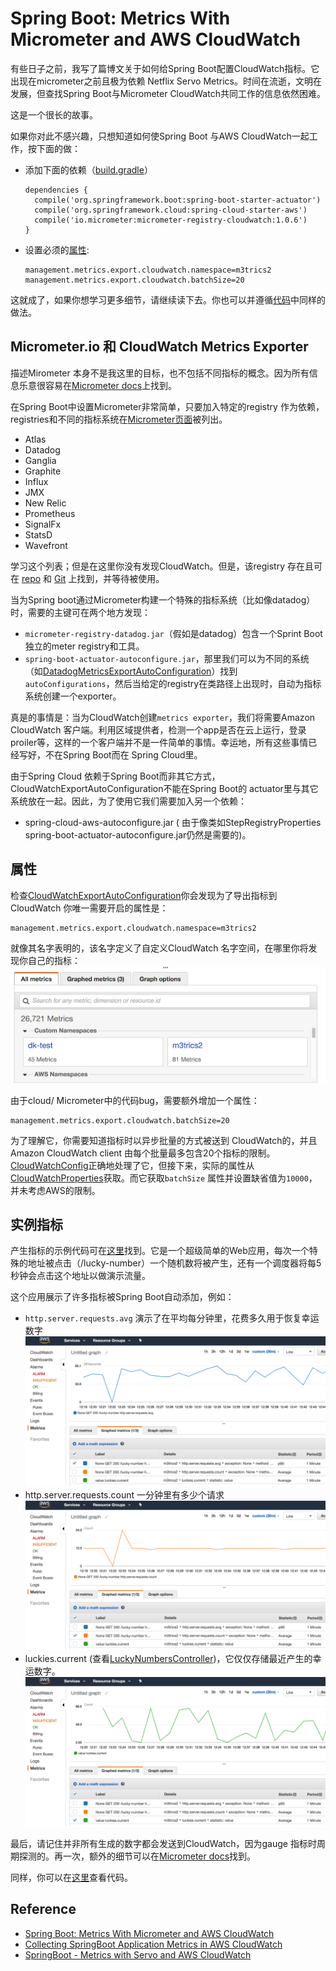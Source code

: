 # Spring Boot: Metrics With Micrometer and AWS CloudWatch
有些日子之前，我写了篇博文关于如何给Spring Boot配置CloudWatch指标。它出现在micrometer之前且极为依赖 Netflix Servo Metrics。时间在流逝，文明在发展，但查找Spring Boot与Micrometer CloudWatch共同工作的信息依然困难。

这是一个很长的故事。

如果你对此不感兴趣，只想知道如何使Spring Boot 与AWS CloudWatch一起工作，按下面的做：
- 添加下面的依赖（[build.gradle](https://github.com/dkublik/micrometer-aws-example/blob/master/build.gradle)）
  ```
  dependencies {
    compile('org.springframework.boot:spring-boot-starter-actuator')
    compile('org.springframework.cloud:spring-cloud-starter-aws')
    compile('io.micrometer:micrometer-registry-cloudwatch:1.0.6')
  }
  ```
- 设置必须的[属性](https://github.com/dkublik/micrometer-aws-example/blob/master/src/main/resources/application.properties):
  ```
  management.metrics.export.cloudwatch.namespace=m3trics2
  management.metrics.export.cloudwatch.batchSize=20
  ```
这就成了，如果你想学习更多细节，请继续读下去。你也可以并遵循[代码](https://github.com/dkublik/micrometer-aws-example)中同样的做法。
## Micrometer.io 和 CloudWatch Metrics Exporter
描述Mirometer 本身不是我这里的目标，也不包括不同指标的概念。因为所有信息乐意很容易在[Micrometer docs](https://micrometer.io/docs)上找到。

在Spring Boot中设置Micrometer非常简单，只要加入特定的registry 作为依赖，registries和不同的指标系统在[Micrometer页面](https://micrometer.io/docs)被列出。

- Atlas
- Datadog
- Ganglia
- Graphite
- Influx
- JMX
- New Relic
- Prometheus
- SignalFx
- StatsD
- Wavefront

学习这个列表；但是在这里你没有发现CloudWatch。但是，该registry 存在且可在 [repo](https://repo.spring.io/libs-release/io/micrometer/) 和 [Git](Hubhttps://github.com/micrometer-metrics/micrometer/tree/master/implementations) 上找到，并等待被使用。

当为Spring boot通过Micrometer构建一个特殊的指标系统（比如像datadog）时，需要的主键可在两个地方发现：
- `micrometer-registry-datadog.jar`（假如是datadog）包含一个Sprint Boot独立的meter registry和工具。
- `spring-boot-actuator-autoconfigure.jar`，那里我们可以为不同的系统（如[DatadogMetricsExportAutoConfiguration](https://github.com/spring-projects/spring-boot/blob/master/spring-boot-project/spring-boot-actuator-autoconfigure/src/main/java/org/springframework/boot/actuate/autoconfigure/metrics/export/datadog/DatadogMetricsExportAutoConfiguration.java)）找到`autoConfigurations`，然后当给定的registry在类路径上出现时，自动为指标系统创建一个exporter。

真是的事情是：当为CloudWatch创建`metrics exporter`，我们将需要Amazon CloudWatch 客户端。利用区域提供者，检测一个app是否在云上运行，登录proiler等，这样的一个客户端并不是一件简单的事情。幸运地，所有这些事情已经写好，不在Spring Boot而在 Spring Cloud里。

由于Spring Cloud 依赖于Spring Boot而非其它方式，CloudWatchExportAutoConfiguration不能在Spring Boot的 actuator里与其它系统放在一起。因此，为了使用它我们需要加入另一个依赖：
- spring-cloud-aws-autoconfigure.jar ( 由于像类如StepRegistryProperties spring-boot-actuator-autoconfigure.jar仍然是需要的)。
## 属性
检查[CloudWatchExportAutoConfiguration](https://github.com/spring-cloud/spring-cloud-aws/blob/master/spring-cloud-aws-autoconfigure/src/main/java/org/springframework/cloud/aws/autoconfigure/metrics/CloudWatchExportAutoConfiguration.java)你会发现为了导出指标到CloudWatch 你唯一需要开启的属性是：
```
management.metrics.export.cloudwatch.namespace=m3trics2
```
就像其名字表明的，该名字定义了自定义CloudWatch 名字空间，在哪里你将发现你自己的指标：
![CloudWatch Metrics](images/cw-custom-namespace.png)

由于cloud/ Micrometer中的代码bug，需要额外增加一个属性：
```
management.metrics.export.cloudwatch.batchSize=20
```
为了理解它，你需要知道指标时以异步批量的方式被送到 CloudWatch的，并且Amazon CloudWatch client 由每个批量最多包含20个指标的限制。[CloudWatchConfig](https://github.com/micrometer-metrics/micrometer/blob/master/implementations/micrometer-registry-cloudwatch/src/main/java/io/micrometer/cloudwatch/CloudWatchConfig.java)正确地处理了它，但接下来，实际的属性从 [CloudWatchProperties](https://github.com/spring-cloud/spring-cloud-aws/blob/master/spring-cloud-aws-autoconfigure/src/main/java/org/springframework/cloud/aws/autoconfigure/metrics/CloudWatchProperties.java)获取。而它获取`batchSize` 属性并设置缺省值为`10000`，并未考虑AWS的限制。
## 实例指标
产生指标的示例代码可在[这里](https://github.com/dkublik/micrometer-aws-example)找到。它是一个超级简单的Web应用，每次一个特殊的地址被点击（/lucky-number）一个随机数将被产生，还有一个调度器将每5秒钟会点击这个地址以做演示流量。

这个应用展示了许多指标被Spring Boot自动添加，例如：
- `http.server.requests.avg` 演示了在平均每分钟里，花费多久用于恢复幸运数字
  ![metric-average](images/metric-avg.png)
- http.server.requests.count 一分钟里有多少个请求
  ![metric-count](images/metric-count.png)
- luckies.current (查看[LuckyNumbersController](https://github.com/dkublik/micrometer-aws-example/blob/master/src/main/java/pl/dk/m3trics2/LuckyNumbersController.java))，它仅仅存储最近产生的幸运数字。
  ![metric current lucky](images/metric-current-lucky.png)

最后，请记住并非所有生成的数字都会发送到CloudWatch，因为gauge 指标时周期探测的。再一次，额外的细节可以在[Micrometer docs](https://micrometer.io/docs/concepts#_gauges)找到。

同样，你可以在[这里](https://github.com/dkublik/m3trics)查看代码。

## Reference
- [Spring Boot: Metrics With Micrometer and AWS CloudWatch](https://dzone.com/articles/spring-boot-metrics-with-micrometer-and-aws-cloudw)
- [Collecting SpringBoot Application Metrics in AWS CloudWatch](https://prog.world/collecting-springboot-application-metrics-in-aws-cloudwatch/)
- [SpringBoot - Metrics with Servo and AWS CloudWatch](https://dkublik.github.io/2017/10/28/springboot-metrics-with-servo-and-aws-cloudwatch.html)